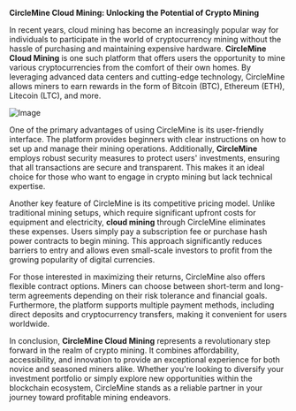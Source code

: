 **CircleMine Cloud Mining: Unlocking the Potential of Crypto Mining**

In recent years, cloud mining has become an increasingly popular way for individuals to participate in the world of cryptocurrency mining without the hassle of purchasing and maintaining expensive hardware. **CircleMine Cloud Mining** is one such platform that offers users the opportunity to mine various cryptocurrencies from the comfort of their own homes. By leveraging advanced data centers and cutting-edge technology, CircleMine allows miners to earn rewards in the form of Bitcoin (BTC), Ethereum (ETH), Litecoin (LTC), and more.

![Image](https://github.com/user-attachments/assets/31692037-0104-4703-abd1-696b6a7dd41b)

One of the primary advantages of using CircleMine is its user-friendly interface. The platform provides beginners with clear instructions on how to set up and manage their mining operations. Additionally, **CircleMine** employs robust security measures to protect users' investments, ensuring that all transactions are secure and transparent. This makes it an ideal choice for those who want to engage in crypto mining but lack technical expertise.

Another key feature of CircleMine is its competitive pricing model. Unlike traditional mining setups, which require significant upfront costs for equipment and electricity, **cloud mining** through CircleMine eliminates these expenses. Users simply pay a subscription fee or purchase hash power contracts to begin mining. This approach significantly reduces barriers to entry and allows even small-scale investors to profit from the growing popularity of digital currencies.

For those interested in maximizing their returns, CircleMine also offers flexible contract options. Miners can choose between short-term and long-term agreements depending on their risk tolerance and financial goals. Furthermore, the platform supports multiple payment methods, including direct deposits and cryptocurrency transfers, making it convenient for users worldwide.

In conclusion, **CircleMine Cloud Mining** represents a revolutionary step forward in the realm of crypto mining. It combines affordability, accessibility, and innovation to provide an exceptional experience for both novice and seasoned miners alike. Whether you're looking to diversify your investment portfolio or simply explore new opportunities within the blockchain ecosystem, CircleMine stands as a reliable partner in your journey toward profitable mining endeavors.
